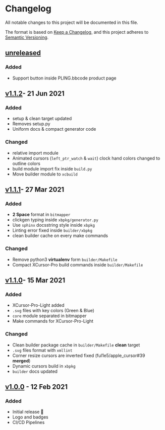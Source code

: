 # Changelog

All notable changes to this project will be documented in this file.

The format is based on [Keep a Changelog](https://keepachangelog.com/en/1.0.0/),
and this project adheres to [Semantic Versioning](https://semver.org/spec/v2.0.0.html).

## [unreleased]

### Added

- Support button inside PLING.bbcode product page

## [v1.1.2]- 21 Jun 2021

### Added

- setup & clean target updated
- Removes setup.py
- Uniform docs & compact generator code

### Changed

- relative import module
- Animated cursors (`left_ptr_watch` & `wait`) clock hand colors changed to outline colors
- build module import fix inside `build.py`
- Move builder module to `xcbuild`

## [v1.1.1]- 27 Mar 2021

### Added

- **2 Space** format in `bitmapper`
- clickgen typing inside `xbpkg/generator.py`
- Use `sphinx` docsstring style inside `xbpkg`
- Linting error fixed inside `builder/xbpkg`
- clean builder cache on every make commands

### Changed

- Remove python3 **virtualenv** form `builder/Makefile`
- Compact XCursor-Pro build commands inside `builder/Makefile`

## [v1.1.0]- 15 Mar 2021

### Added

- XCursor-Pro-Light added
- `.svg` files with key colors (Green & Blue)
- `core` module separated in bitmapper
- Make commands for XCursor-Pro-Light

### Changed

- Clean builder package cache in `builder/Makefile` **clean** target
- `.svg` files format with `xmllint`
- Corner resize cursors are inverted fixed (ful1e5/apple_cursor#39 **merged**)
- Dynamic cursors build in `xbpkg`
- `builder` docs updated

## [v1.0.0] - 12 Feb 2021

### Added

- Initial release 🎊
- Logo and badges
- CI/CD Pipelines

[unreleased]: https://github.com/ful1e5/XCursor-pro/compare/v1.1.2...main
[v1.1.2]: https://github.com/ful1e5/XCursor-pro/compare/v1.1.1...v1.1.2
[v1.1.1]: https://github.com/ful1e5/XCursor-pro/compare/v1.1.0...v1.1.1
[v1.1.0]: https://github.com/ful1e5/XCursor-pro/compare/v1.0.0...v1.1.0
[v1.0.0]: https://github.com/ful1e5/XCursor-pro/tree/v1.0.0
[v1.0.0]: https://github.com/ful1e5/XCursor-pro/tree/v1.0.0
[v1.0.0]: https://github.com/ful1e5/XCursor-pro/tree/v1.0.0
